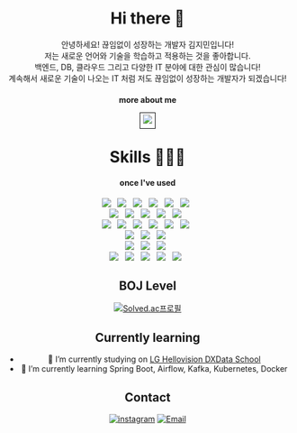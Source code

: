 <div align="center">
  
# Hi there 👋

안녕하세요! 끊임없이 성장하는 개발자 김지민입니다! <br/>
저는 새로운 언어와 기술을 학습하고 적용하는 것을 좋아합니다. <br/>
백엔드, DB, 클라우드 그리고 다양한 IT 분야에 대한 관심이 많습니다! <br/>
계속해서 새로운 기술이 나오는 IT 처럼 저도 끊임없이 성장하는 개발자가 되겠습니다! <br/>

<h4> more about me</h4>
<a href="https://lghellovisiondxschool.notion.site/4fea3018c3a44c7f971b31522b199737?pvs=74" target="_blank" style="border: 1px solid black; padding: 5px;">
  <img src="https://img.shields.io/badge/Portfolio-ffffff?style=flat-square&amp;&logo=Notion&amp;&logoColor=black&amp;"/>
</a>



<br>



# Skills 👨🏻‍💻




<h4>once I've used</h4>
<img src="https://img.shields.io/badge/Python-3776AB?style=flat-square&logo=Python&logoColor=white"/> &nbsp
<img src="https://img.shields.io/badge/Django-092E20?style=flat-square&logo=Django&logoColor=white"/> &nbsp
<img src="https://img.shields.io/badge/Kafka-231F20?style=flat-square&logo=apachekafka&logoColor=white"/> &nbsp
<img src="https://img.shields.io/badge/MySQL-4479A1?style=flat-square&logo=MySQL&logoColor=white"/> &nbsp
<img src="https://img.shields.io/badge/MongoDB-47A248?style=flat-square&logo=MongoDB&logoColor=white"/> &nbsp
<img src="https://img.shields.io/badge/SQLite-003B57?style=flat-square&logo=sqlite&logoColor=white"/> &nbsp
<br>
<img src="https://img.shields.io/badge/Numpy-013243?style=flat-square&logo=Numpy&logoColor=white"/> &nbsp
<img src="https://img.shields.io/badge/pandas-150458?style=flat-square&logo=pandas&logoColor=white"/> &nbsp
<img src="https://img.shields.io/badge/scikitlearn-F7931E?style=flat-square&logo=scikitlearn&logoColor=white"/> &nbsp
<img src="https://img.shields.io/badge/TensorFlow-FF6F00?style=flat-square&logo=tensorflow&logoColor=white"/> &nbsp
<img src="https://img.shields.io/badge/Tableau-E97627?style=flat-square&logo=tableau&logoColor=white"/> &nbsp
<br>
<img src="https://img.shields.io/badge/AWS-232F3E?style=flat-square&logo=amazonaws&logoColor=white"/> &nbsp
<img src="https://img.shields.io/badge/Amazon%20ECS-FF9900?style=flat-square&logo=Amazon%20ECS&logoColor=white"> &nbsp  
<img src="https://img.shields.io/badge/Amazon%20S3-569A31?style=flat-square&logo=Amazon%20S3&logoColor=white"> &nbsp
<img src="https://img.shields.io/badge/Amazon%20RDS-527FFF?style=flat-square&logo=Amazon%20RDS&logoColor=white"> &nbsp
<img src="https://img.shields.io/badge/Amazon%20CloudFront-FF9900?style=flat-square&logo=amazon-cloudfront&logoColor=white"> &nbsp
<img src="https://img.shields.io/badge/Amazon%20Route%2053-8c4fff?style=flat-square&logo=Amazon%20Route%2053&logoColor=white"> &nbsp
<br>
<img src="https://img.shields.io/badge/PythonAnywhere-3776AB?style=flat-square&logo=pythonanywhere&logoColor=white"> &nbsp
<img src="https://img.shields.io/badge/docker-2496ED?style=flat-square&logo=docker&logoColor=white"/> &nbsp
<img src="https://img.shields.io/badge/GitHub%20Actions-2088FF?style=flat-square&logo=GitHub%20Actions&logoColor=white"/> &nbsp
<br>
<img src="https://img.shields.io/badge/Windows-0078D6?style=flat-square&logo=windows10&logoColor=white"/> &nbsp
<img src="https://img.shields.io/badge/MacOS-000000?style=flat-square&logo=macos&logoColor=white"/> &nbsp
<img src="https://img.shields.io/badge/Ubuntu-E95420?style=flat-square&logo=ubuntu&logoColor=white"/> &nbsp
<br>
<img src="https://img.shields.io/badge/Github-181717?style=flat-square&logo=Github&logoColor=white"/> &nbsp
<img src="https://img.shields.io/badge/Notion-000000?style=flat-square&logo=Notion&logoColor=white"/> &nbsp
<img src="https://img.shields.io/badge/Slack-4A154B?style=flat-square&logo=slack&logoColor=white"/> &nbsp
<img src="https://img.shields.io/badge/PyCharm-000000?style=flat-square&logo=pycharm&logoColor=white"/> &nbsp
<img src="https://img.shields.io/badge/VSCode-007ACC?style=flat-square&logo=visual-studio-code&logoColor=white"/> &nbsp




## BOJ Level

[![Solved.ac프로필](http://mazassumnida.wtf/api/generate_badge?boj=jimin713)](https://solved.ac/jimin713)

## Currently learning



- 🔭 I’m currently studying on <a href='http://lghellovisiondataschool.rapa.or.kr/ft/main.do?utm_source=boottent&utm_medium=referral'>LG Hellovision DXData School</a>
- 🌱 I’m currently learning Spring Boot, Airflow, Kafka, Kubernetes, Docker
## Contact

[![instagram](https://img.shields.io/badge/instagram-EC036A?style=flat&logo=instagram&logoColor=white&link=https://www.instagram.com/revolt_cool)](https://www.instagram.com/g.mini_07.13/)
[![Email](https://img.shields.io/badge/jimin713@Naver.com-005FF9?style=flat&logo=Gmail&logoColor=#EA4335&link=mailto:jimin713@naver.com)](mailto:jimin713@naver.com)



<!--
**JMboy713/JMboy713** is a ✨ _special_ ✨ repository because its `README.md` (this file) appears on your GitHub profile.

Here are some ideas to get you started:
<img src="https://github-readme-stats.vercel.app/api?username=JMboy713&show_icons=true">

![!



- 👯 I’m looking to collaborate on ...
- 🤔 I’m looking for help with ...
- 💬 Ask me about ...

- 😄 Pronouns: ...
- ⚡ Fun fact: ...
-->
</div>
